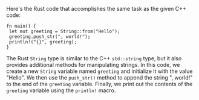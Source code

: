 Here's the Rust code that accomplishes the same task as the given C++ code:
```
fn main() {
 let mut greeting = String::from("Hello");
 greeting.push_str(", world!");
 println!("{}", greeting);
}
```
The Rust `String` type is similar to the C++ `std::string` type, but it also provides additional methods for manipulating strings. In this code, we create a new `String` variable named `greeting` and initialize it with the value "Hello". We then use the `push_str()` method to append the string ", world!" to the end of the `greeting` variable. Finally, we print out the contents of the `greeting` variable using the `println!` macro.

